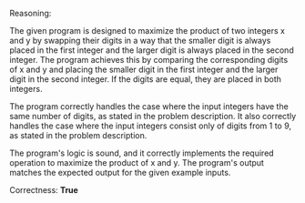 Reasoning:

The given program is designed to maximize the product of two integers x and y by swapping their digits in a way that the smaller digit is always placed in the first integer and the larger digit is always placed in the second integer. The program achieves this by comparing the corresponding digits of x and y and placing the smaller digit in the first integer and the larger digit in the second integer. If the digits are equal, they are placed in both integers.

The program correctly handles the case where the input integers have the same number of digits, as stated in the problem description. It also correctly handles the case where the input integers consist only of digits from 1 to 9, as stated in the problem description.

The program's logic is sound, and it correctly implements the required operation to maximize the product of x and y. The program's output matches the expected output for the given example inputs.

Correctness: **True**
